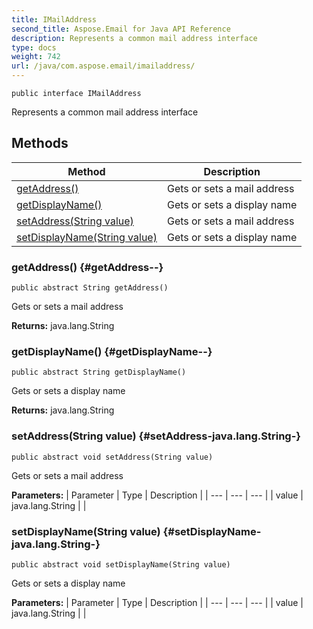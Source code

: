 ```yaml
---
title: IMailAddress
second_title: Aspose.Email for Java API Reference
description: Represents a common mail address interface
type: docs
weight: 742
url: /java/com.aspose.email/imailaddress/
---
```

```
public interface IMailAddress
```

Represents a common mail address interface
## Methods

| Method | Description |
| --- | --- |
| [getAddress()](#getAddress--) | Gets or sets a mail address |
| [getDisplayName()](#getDisplayName--) | Gets or sets a display name |
| [setAddress(String value)](#setAddress-java.lang.String-) | Gets or sets a mail address |
| [setDisplayName(String value)](#setDisplayName-java.lang.String-) | Gets or sets a display name |
### getAddress() {#getAddress--}
```
public abstract String getAddress()
```


Gets or sets a mail address

**Returns:**
java.lang.String
### getDisplayName() {#getDisplayName--}
```
public abstract String getDisplayName()
```


Gets or sets a display name

**Returns:**
java.lang.String
### setAddress(String value) {#setAddress-java.lang.String-}
```
public abstract void setAddress(String value)
```


Gets or sets a mail address

**Parameters:**
| Parameter | Type | Description |
| --- | --- | --- |
| value | java.lang.String |  |

### setDisplayName(String value) {#setDisplayName-java.lang.String-}
```
public abstract void setDisplayName(String value)
```


Gets or sets a display name

**Parameters:**
| Parameter | Type | Description |
| --- | --- | --- |
| value | java.lang.String |  |

